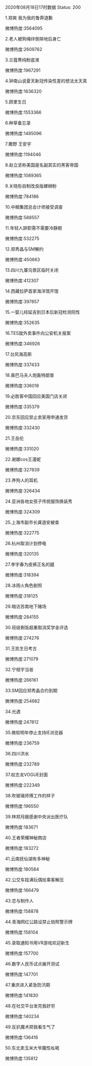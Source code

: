 2020年08月18日17时数据
Status: 200

1.郑爽 我为我的鲁莽道歉

微博热度:3564095

2.老人被狗绳绊倒摔地后身亡

微博热度:2609762

3.兰蔻菁纯粉底液

微博热度:1967291

4.钟南山说夏天新冠传染性差的想法太天真

微博热度:1636320

5.顾里生日

微博热度:1553366

6.种草备忘录

微博热度:1485096

7.撒野 王安宇

微博热度:1194046

8.赵立坚称美国是名副其实的黑客帝国

微博热度:1089365

9.关晓彤自制改良版螺蛳粉

微博热度:784186

10.中粮集团总会计师接受调查

微博热度:588557

11.年轻人辞职需不需要冷静期

微博热度:532275

12.郑秀晶与SM解约

微博热度:450663

13.四川九寨沟景区临时关闭

微博热度:412307

14.西藏拉萨首家海洋馆开馆

微博热度:397857

15.一婴儿经延吉到日本后新冠检测阳性

微博热度:352635

16.TES就外卖事件向公安机关报案

微博热度:346926

17.台风海高斯

微博热度:337433

18.奥巴马夫人炮轰特朗普

微博热度:336018

19.必胜客中国回应美国门店关闭

微博热度:335379

20.京东回应禁止卖家用申通发货

微博热度:332430

21.王岳伦

微博热度:331020

22.谢娜cos王漫妮

微博热度:327839

23.养狗人的耳机

微博热度:326434

24.亚洲各地女孩子传统服饰换装秀

微博热度:324309

25.上海市副市长龚道安被查

微博热度:322775

26.杭州取消计划停电

微博热度:320135

27.李宇春为皮裤正名的腿

微博热度:318394

28.冰雨火角色剧照

微博热度:318125

29.暗访苏南地下赌场

微博热度:284155

30.班级剩饭超重取消奖学金评选

微博热度:274276

31.王凯生日考古

微博热度:271079

32.宁桓宇当爸

微博热度:266161

33.SM回应郑秀晶合约到期

微博热度:254682

34.光遇

微博热度:247812

35.微软明年停止支持IE浏览器

微博热度:236759

36.四川洪水

微博热度:232789

37.权志龙VOGUE封面

微博热度:222349

38.吹玻璃师傅工作的样子

微博热度:196550

39.林郑月娥感谢中央派出医疗队

微博热度:183671

40.王者荣耀神秘商店

微博热度:183272

41.云南抚仙湖有多神秘

微博热度:180584

42.公交车挂满玩偶给乘客解压

微博热度:166479

43.恋与制作人

微博热度:158878

44.青海网红公路设禁止拍照警示牌

微博热度:158104

45.录取通知书用VR游戏欢迎新生

微博热度:157700

46.数字人民币试点展开测试

微博热度:147701

47.重庆进入紧急防汛期

微博热度:141830

48.在社交平台发完我好穷

微博热度:140234

49.反扒魔术把我看生气了

微博热度:136416

50.东北卖玉米大爷魔性吆喝

微博热度:135812

